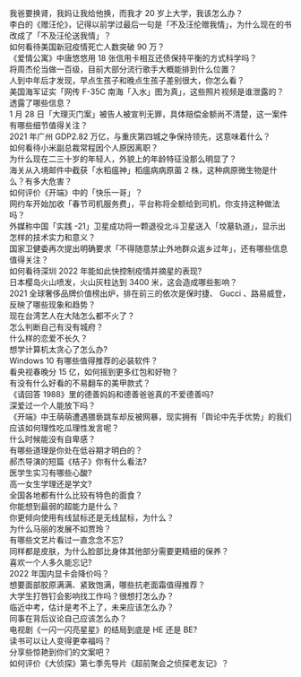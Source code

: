 我爸要换肾，我妈让我给他换，而我才 20 岁上大学，我该怎么办？  
李白的《赠汪伦》，记得以前学过最后一句是「不及汪伦赠我情」，为什么现在的书改成了「不及汪伦送我情」？  
如何看待美国新冠疫情死亡人数突破 90 万？  
《爱情公寓》中唐悠悠用 18 张信用卡相互还债保持平衡的方式科学吗？  
将周杰伦当做一百级，目前大部分流行歌手大概能排到什么位置？  
人到中年后才发现，早点生孩子和晚点生孩子差别很大，你怎么看？  
美国海军证实「网传 F-35C 南海「入水」图为真」，这些照片视频是谁泄露的？透露了哪些信息？  
1 月 28 日「大理灭门案」被告人被宣判无罪，具体赔偿金额尚不清楚，这一案件有哪些细节值得关注？  
2021 年广州 GDP2.82 万亿，与重庆第四城之争保持领先，这意味着什么？  
如何看待小米副总裁常程因个人原因离职？  
为什么现在二三十岁的年轻人，外貌上的年龄特征没那么明显了？  
海关从入境邮件中截获「水稻瘟神」稻瘟病病原菌 2 株，这种病原微生物是什么？有多大危害？  
如何评价《开端》中的「快乐一哥」？  
网约车开始加收「春节司机服务费」，平台称将全额给到司机，你支持这种做法吗？  
外媒称中国「实践 -21」卫星成功将一颗退役北斗卫星送入「坟墓轨道」，显示出怎样的技术实力和意义？  
国家卫健委再次提出明确要求「不得随意禁止外地群众返乡过年」，还有哪些信息值得关注？  
如何看待深圳 2022 年能如此快控制疫情并摘星的表现?  
日本樱岛火山喷发，火山灰柱达到 3400 米，这会造成哪些影响？  
2021 全球奢侈品牌价值榜出炉，排在前三的依次是保时捷、 Gucci 、路易威登，反映了哪些现象和趋势？  
现在台湾艺人在大陆怎么都不火了？  
怎么判断自己有没有城府？  
什么样的恋爱不长久？  
想学计算机太贪心了怎么办?  
Windows 10 有哪些值得推荐的必装软件？  
看央视春晚分 15 亿，如何摇到更多红包和好物？  
有没有什么好看的不易翻车的美甲款式？  
《请回答 1988》里的德善妈妈和德善爸爸真的不爱德善吗?  
深爱过一个人能放下吗？  
《开端》中王萌萌遭遇猥亵跳车却反被网暴，现实拥有「舆论中先手优势」的我们应该如何理性吃瓜理性发言呢？  
什么时候能没有自卑感？  
有哪些道理是你处在低谷期才明白的？  
郝杰导演的短篇《桔子》你有什么看法?  
医学生实习有哪些心酸?  
高一女生学理还是学文?  
全国各地都有什么比较有特色的面食？  
你能想到最弱的超能力是什么？  
你更倾向使用有线鼠标还是无线鼠标，为什么？  
为什么马丽的发展不如贾玲？  
有哪些文艺片看过一直念念不忘?  
同样都是皮肤，为什么脸部比身体其他部分需要更精细的保养？  
喜欢一个人多久能忘记?  
2022 年国内显卡会降价吗？  
想要面部胶原满满、紧致饱满，哪些抗老面霜值得推荐？  
大学生打唇钉会影响找工作吗？很想打怎么办？  
临近中考，估计是考不上了，未来应该怎么办？  
同事在背后议论自己应该怎么办？  
电视剧《一闪一闪亮星星》的结局到底是 HE 还是 BE?  
读书可以让人变得更幸福吗？  
分享些惊艳到你们的文案吧？  
如何评价《大侦探》第七季先导片《超前聚会之侦探老友记》？  
